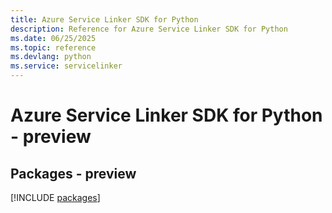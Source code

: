 ```yaml
---
title: Azure Service Linker SDK for Python
description: Reference for Azure Service Linker SDK for Python
ms.date: 06/25/2025
ms.topic: reference
ms.devlang: python
ms.service: servicelinker
---
```

# Azure Service Linker SDK for Python - preview
## Packages - preview
[!INCLUDE [packages](service-linker-index.md)]